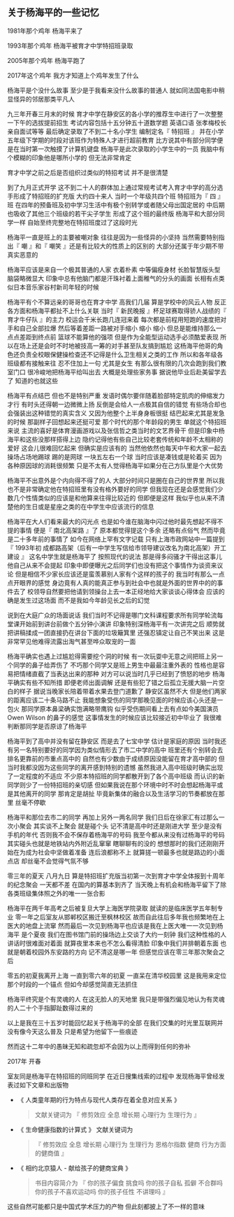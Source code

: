 ## 关于杨海平的一些记忆

1981年那个鸡年 杨海平来了

1993年那个鸡年 杨海平被育才中学特招班录取

2005年那个鸡年 杨海平跑了

2017年这个鸡年 我方才知道上个鸡年发生了什么  

杨海平是个没什么故事 至少是于我看来没什么故事的普通人 就如同法国电影中稍显怪异的邻居那类平凡人

九三年开春三月末的时候 育才中学在静安区的各小学的推荐生中进行了一次整整一下午的选拔提前招生 考试内容包括十五分钟五十道数学题 英语口语 张孝梅校长亲自面试等等 最后确定录取了不到二十名小学生 编制定名『 特招班 』 并在小学五年级下学期的时段对该班作为特殊人才进行超前教育 比方说其中有部分同学便是在当时第一次触摸了计算机键盘 杨海平是此次录取的小学生中的一员 我脑中有个模糊的印象他是哪所小学的 但无法非常肯定

育才中学之前之后是否组织过类似的特招考试 并不是很清楚

到了九月正式开学 这不到二十人的群体加上通过常规考试考入育才中学的高分选手形成了特招班的扩充版 大约四十来人 当时一个年级共四个班 特招班为『 四 』班 在四年的预备班及初中学习生活中有极个别转学或者随父母出国定居的 中后期也吸收了其他三个班级的若干尖子学生 形成了这个班的最终版 杨海平和大部分同学一样 自始至终完整地在特招班度过了这段时光

杨海平一直是班上的主要被嘲对象 往往是因为一些怪异的小坚持 当然需要特别指出『 嘲 』和『 嘲笑 』还是有比较大的性质上的区别的 大部分还属于年少期不带真实恶意的

杨海平应该是来自一个极其普通的人家 衣着朴素 中等偏瘦身材 长脸智慧版头型 脑袋略微显大 印象中总有他脑门都是汗珠衬着上面稚气的分头的画面 长相有点类似日本音乐家谷村新司年轻的时候

杨海平有个不算远亲的哥哥也在育才中学 高我们几届 算是学校中的风云人物 反正各方面和杨海平都扯不上什么关联 当时『 新民晚报 』杯足球赛取得骄人战绩的『 育才牛仔队 』的主力 校运会千米长跑几连冠来着 每次都是前程用短跑的速度把对手和自己全部拉爆 然后等着差距一路被对手缩小 缩小 缩小 但总是能维持那么一点点差距到终点前 篮球不能算他的强项 但是作为全能型运动选手必须酷爱表现 所以在场上还是会时不时地被技高一筹的对手甚至队友搞到尴尬 这杨海平他哥的角色还负责全校眼保健操检查还不记得是什么卫生相关之类的工作 所以和各年级各班级都有接触来往 忍不住加上一句 尤其是女生 有那么很有限的几次会跑到我们教室门口 很冷峻地把杨海平给叫出去 大概是处理些家务事 据说他毕业后赴美留学去了 知道的也就这些

杨海平有点结巴 但也不是特别严重 发语时偶尔要伴随着脸部特定肌肉的伸缩发力才行 有时头还得朝一边微微上扬 反倒是会给人一点极其自信的错觉 有些场合却也会强装出这种错觉的真实含义 又因为他整个上半身身板很挺 结巴起来尤其是发急的时候 那副样子回想起来还挺可爱 那个时代的那个年龄段的男生 单就这个特招班来说 主流的喜好是体育漫画游戏以及张信哲之类当时的文艺界骨干 但是印象中杨海平和这些没那样搭得上边 隐约记得他有些自己比较老套传统和年龄不太相称的爱好 这会儿很难回忆起来 但确实是应该有的 当然他依然也每天中午和大家一起去操场占场地踢球 踢的是网球 一块五左右一个球 当时应该是凑钱或是轮着买 因为各种原因球的消耗很频繁 只是不太有人觉得杨海平如果分在己方队里是个大优势 

杨海平不出意外是个内向得不得了的人 大部分时间只是圈在自己的世界里 所以我也不是非常确定他在特招班里有没有格外要好的同学 但我现在还是会感觉我们少数几个性情类似的应该是和他算来往得比较近的 但即便是这样 我似乎也从来不清楚他的生日或是星座之类的在中学生中应该流行的信息

杨海平在大人们看来最大的闪光点 也是如今谁在脑海中闪过他时最先想起不得不提的事情 便是『 南北高架路 』了 原本都觉得提这个多余 还略有点俗气 然而毕竟是二十多年前的事情了 如今在网络上罕有文字记载 只有上海市政网站中一篇提到『 1993年初 成都路高架（后有一中学生写信给市领导建议改名为南北高架）开工建设 』 这名中学生就是杨海平了 按照现代的说法 那是得多闷骚才干得出这事儿 他自己从来不会提起 印象中即便曝光之后同学们也没有把这个事情作为谈资来议论 但是相信不少家长应该还是蛮羡慕别人家有个这样的孩子的 我当时有那么一点点开眼界的感觉 身边竟有人真的能真正参与到社会中也就是外面的世界中的的事件去了 校领导自然要把他请到领操台上去一本正经地给大家谈谈心得体会 应该的确是发生过这场面 而不是我如今年龄见长之后的幻觉

说到在大庭广众的场面说话 我们当时不记得是哪门文科课程要求所有同学轮流每堂课开始前到讲台前做个五分钟小演讲 印象特别深杨海平有一次讲完之后 顺势就把讲稿揉成一团直接扔在讲台下面的垃圾簸箕里 还强忍镇定让自己不笑出来 这是非常罕见他难得流露出淘气甚至哗众取宠的一面

杨海平确实也遇上过尴尬得需要挖个洞的时候 有一次玩耍中无意之间把班上另一个同学的鼻子给弄伤了 不巧那个同学又是班上男生中最最注重外表的 性格也是容易把情绪直截了当表达出来的那种 对方可以说当时几乎已经到了愤怒的地步 杨海平确实有些不知所措 即便老师出面调解 还是有些犯了错之后孤立无援大脑一片空白的样子 据说当晚家长陪着带着水果去登门道歉了 静安区虽然不大 但是他们两家的距离应该二十条马路不止 我能想象受伤的同学那晚见面的时候应该心头还是一包火 那同学原本鼻梁确实饱满略带鹰钩 似乎受伤期间看上去有点如今美国演员 Owen Wilson 的鼻子的感觉 这事情发生的时候应该比较接近初中毕业了 我很难判断那同学是否原谅了杨海平

杨海平到了高中并没有留在静安区 而是去了七宝中学 估计是家庭的原因 当时我还有另一名特别要好的同学因为类似情形去了市二中学的高中 班里还有个别转会去排名更靠前的市重点高中的 自然也有少数由于成绩原因没能留在育才高中部的 但当时我都没因为这些同学的离开感到特别的遗憾 虽然我进入高中班级时确实出现了一定程度的不适应 不少原本特招班的同学都散开到了各个高中班级 而认识的新同学则少了一份特招班的亲切感 但如果我说在那个环境中时不时会想起杨海平或是其他离开的同学 那肯定是胡扯 毕竟新集体的融合以及生活学习的节奏都放在那里 丝毫不停歇

杨海平和那位去市二的同学 再加上另外一两名同学 我们日后在徐家汇有过那么一次小聚会 其实谈不上聚会 就是碰个头 记不清是高中时还是刚进大学 至少是没有手机的年代 否则我不会不保存着杨海平的号码 我至今都从来没有过杨海平的号码 其实碰头也就是地铁站内外附近乱窜窜 瞎聊聊有的没的 想想那时的我们还刚刚开始在为成为社会中坚做着准备 连后浪都称不上 就算搓一顿最多也就是路边的小面点店 却丝毫不会觉得气氛不够

零三年的夏天 八月九日 算是特招班扩充版当初第一次到育才中学全体报到十周年的纪念聚会 一天都不差 在国内的算基本到齐了 当天晚上有机会和杨海平留下了除各类班级集体照之外的唯一一张合影

杨海平在两千年高考之后被复旦大学上海医学院录取 就读的是临床医学五年制专业 零一年之后室友从邯郸校区搬迁至枫林校区 故而自此往后多年我也频繁地在上医大的地盘上流窜 然而最后一次见到杨海平也应该是我在上医大唯一一次见到杨海平 是个夏夜 我们在图书馆门前的操场边上交谈了大约一刻钟 我们这种性格的人讲话时很难面对着面 就算夜里本来也不怎么看得清脸 印象中我们并排朝着东面 也就是朝着校园外东安路的方向 记不清这是哪一年 但感觉应该在零三年那次聚会之后

零五的初夏我离开上海 一直到零六年的初夏 一直呆在清华校园里 这是我用来定位那个时段的一个锚点 但如今却感觉简直无法抓住  

杨海平终究是个有灵魂的人 在这无脸人的天地里 我只是带强烈偏见地认为有灵魂的人二十个手指脚趾数得过来的

以上是我在三十五岁时能回忆起关于杨海平的全部 在我们交集的时光里互联网并没有像今天这么普及 只是希望为他留下一些痕迹

然而这十二年中的愚昧无知和疏忽却不会因为以上而得到任何的弥补

2017年 开春  

室友同是杨海平在特招班的同班同学 在近日搜集线索的过程中 发现杨海平曾经发表过如下文章和出版物

* 《 人类童年期的行为特点与现代人类存在着全息对应关系 》

  > 文献关键词为 『 修剪效应 全息 增长期 心理行为 生理行为 』
* 《 生命健康指数的计算式 》 文献关键词为

  >『 修剪效应 全息 增长期 心理行为 生理行为 恩格尔指数 健商 行为方面的健商值 』
* 《 相约北京猿人 - 献给孩子的健商宝典 》

  > 书目内容简介为 『 你的孩子偏食 挑食吗 你的孩子自私 孤僻 不合群吗 你的孩子不喜欢运动吗 你的孩子任性 不讲理吗 』

这些自然可能都只是中国式学术压力的产物 但此刻都披上了不一样的意味
